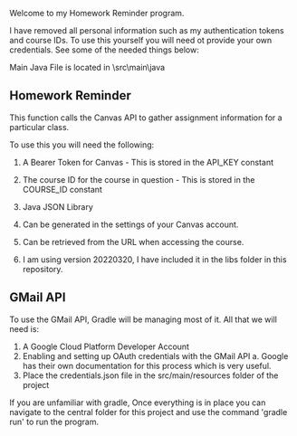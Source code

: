 Welcome to my Homework Reminder program.

I have removed all personal information such as my authentication tokens and course IDs. To use this yourself you will need ot provide your own credentials. See some of the needed things below:

Main Java File is located in \src\main\java

## Homework Reminder
This function calls the Canvas API to gather assignment information for a particular class.

To use this you will need the following:
1. A Bearer Token for Canvas - This is stored in the API_KEY constant
2. The course ID for the course in question - This is stored in the COURSE_ID constant
3. Java JSON Library

1. Can be generated in the settings of your Canvas account.
2. Can be retrieved from the URL when accessing the course.
3. I am using version 20220320, I have included it in the libs folder in this repository.


## GMail API

To use the GMail API, Gradle will be managing most of it. All that we will need is:
1. A Google Cloud Platform Developer Account
2. Enabling and setting up OAuth credentials with the GMail API
  a. Google has their own documentation for this process which is very useful.
3. Place the credentials.json file in the src/main/resources folder of the project

If you are unfamiliar with gradle,
Once everything is in place you can navigate to the central folder for this project and use the command 'gradle run' to run the program.


